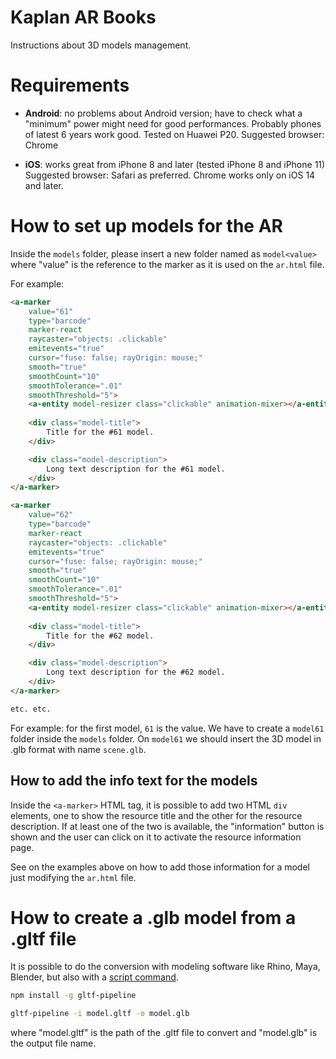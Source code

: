 # Kaplan AR Books

Instructions about 3D models management.

# Requirements

- **Android**: no problems about Android version; have to check what a "minimum" power might need for good performances. Probably phones of latest 6 years work good. Tested on Huawei P20.
Suggested browser: Chrome

- **iOS**: works great from iPhone 8 and later (tested iPhone 8 and iPhone 11)
Suggested browser: Safari as preferred. Chrome works only on iOS 14 and later.

# How to set up models for the AR

Inside the `models` folder, please insert a new folder named as `model<value>` where "value" is the reference to the marker as it is
used on the `ar.html` file.

For example:

```html
<a-marker 
    value="61"
    type="barcode" 
    marker-react 
    raycaster="objects: .clickable" 
    emitevents="true" 
    cursor="fuse: false; rayOrigin: mouse;"
    smooth="true"
    smoothCount="10"
    smoothTolerance=".01"
    smoothThreshold="5">
    <a-entity model-resizer class="clickable" animation-mixer></a-entity>
    
    <div class="model-title">
        Title for the #61 model.
    </div>

    <div class="model-description">
        Long text description for the #61 model.
    </div>
</a-marker>

<a-marker 
    value="62"
    type="barcode" 
    marker-react 
    raycaster="objects: .clickable" 
    emitevents="true" 
    cursor="fuse: false; rayOrigin: mouse;"
    smooth="true"
    smoothCount="10"
    smoothTolerance=".01"
    smoothThreshold="5">
    <a-entity model-resizer class="clickable" animation-mixer></a-entity>
    
    <div class="model-title">
        Title for the #62 model.
    </div>

    <div class="model-description">
        Long text description for the #62 model.
    </div>
</a-marker>

etc. etc.
```

For example: for the first model, `61` is the value. We have to create a `model61` folder inside the `models` folder. On `model61` we should insert the 3D model in .glb format with name `scene.glb`.

## How to add the info text for the models

Inside the `<a-marker>` HTML tag, it is possible to add two HTML `div` elements, one to show the resource title and the other for the resource description. If at least one of the two is available, the "information" button is shown and the user can click on it to activate the resource information page.

See on the examples above on how to add those information for a model just modifying the `ar.html` file.

# How to create a .glb model from a .gltf file

It is possible to do the conversion with modeling software like Rhino, Maya, Blender, but also with a <a href="https://github.com/CesiumGS/gltf-pipeline">script command</a>.

```sh
npm install -g gltf-pipeline
```

```sh
gltf-pipeline -i model.gltf -o model.glb
```

where "model.gltf" is the path of the .gltf file to convert and "model.glb" is the output file name.
